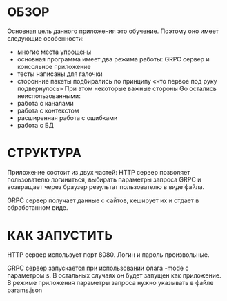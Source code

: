 ОБЗОР
=====================
Основная цель данного приложения это обучение. Поэтому оно имеет следующие особенности:
* многие места упрощены
* основная программа имеет два режима работы: GRPC сервер и консольное приложение
* тесты написаны для галочки
* сторонние пакеты подбирались по принципу «что первое под руку подвернулось»
При этом некоторые важные стороны Go остались неиспользованными:
* работа с каналами
* работа с контекстом
* расширенная работа с ошибками
* работа с БД


СТРУКТУРА
=====================
Приложение состоит из двух частей:
HTTP сервер позволяет пользователю логиниться, выбирать параметры запроса GRPC и возвращает через браузер результат пользователю в виде файла.

GRPC сервер получает данные с сайтов, кеширует их и отдает в обработанном виде.


КАК ЗАПУСТИТЬ
=====================
HTTP сервер использует порт 8080. Логин и пароль произвольные.

GRPC сервер запускается при использовании флага -mode с параметром s. В остальных случаях он будет запущен как приложение. В режиме приложения параметры запроса нужно указывать в файле params.json
